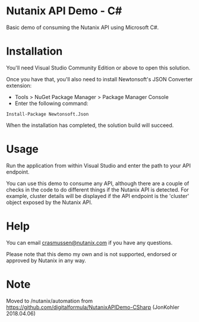 # Nutanix API Demo - C#

Basic demo of consuming the Nutanix API using Microsoft C#.

# Installation

You'll need Visual Studio Community Edition or above to open this solution.

Once you have that, you'll also need to install Newtonsoft's JSON Converter extension:

- Tools > NuGet Package Manager > Package Manager Console
- Enter the following command:

```Install-Package Newtonsoft.Json```

When the installation has completed, the solution build will succeed.

# Usage

Run the application from within Visual Studio and enter the path to your API endpoint.

You can use this demo to consume any API, although there are a couple of checks in the code to do different things if the Nutanix API is detected.  For example, cluster details will be displayed if the API endpoint is the 'cluster' object exposed by the Nutanix API.

# Help

You can email crasmussen@nutanix.com if you have any questions.

Please note that this demo my own and is not supported, endorsed or approved by Nutanix in any way.

# Note
Moved to /nutanix/automation from https://github.com/digitalformula/NutanixAPIDemo-CSharp (JonKohler 2018.04.06)

